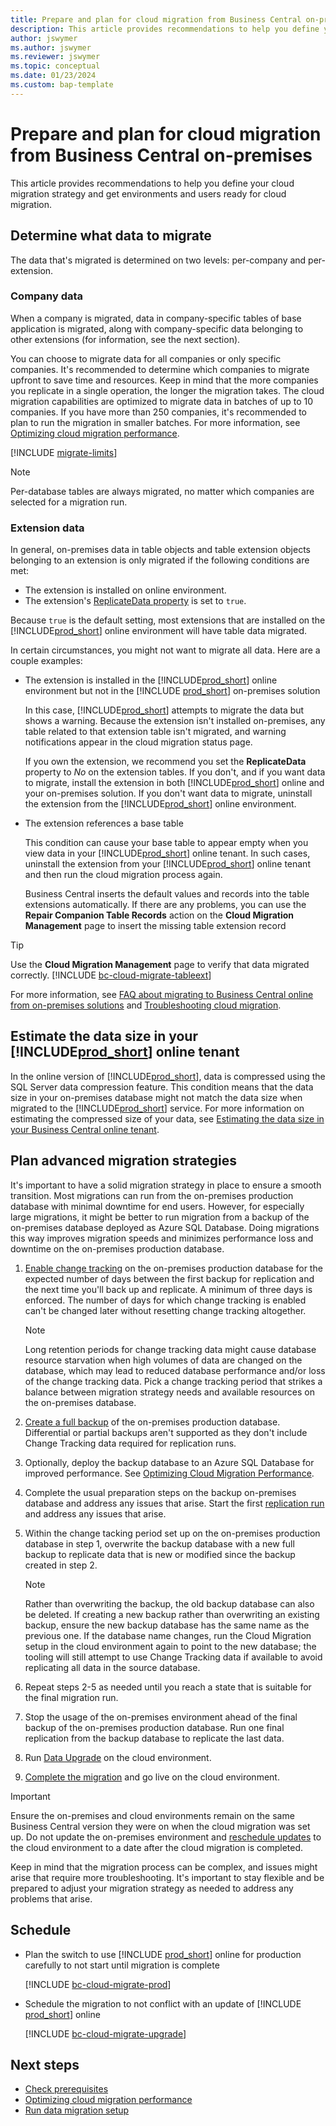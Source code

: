 ```yaml
---
title: Prepare and plan for cloud migration from Business Central on-premises
description: This article provides recommendations to help you define your cloud migration strategy and get environments and users ready for cloud migration.
author: jswymer
ms.author: jswymer
ms.reviewer: jswymer
ms.topic: conceptual
ms.date: 01/23/2024
ms.custom: bap-template 
---
```

# Prepare and plan for cloud migration from Business Central on-premises

This article provides recommendations to help you define your cloud migration strategy and get environments and users ready for cloud migration.

## Determine what data to migrate

The data that's migrated is determined on two levels: per-company and per-extension.

### Company data

When a company is migrated, data in company-specific tables of base application is migrated, along with company-specific data belonging to other extensions (for information, see the next section).

You can choose to migrate data for all companies or only specific companies. It's recommended to determine which companies to migrate upfront to save time and resources. Keep in mind that the more companies you replicate in a single operation, the longer the migration takes. The cloud migration capabilities are optimized to migrate data in batches of up to 10 companies. If you have more than 250 companies, it's recommended to plan to run the migration in smaller batches. For more information, see [Optimizing cloud migration performance](migration-optimize-replication.md#reduce-the-number-of-companies-migrated).

[!INCLUDE [migrate-limits](../developer/includes/migrate-limits.md)]

> [!NOTE]
> Per-database tables are always migrated, no matter which companies are selected for a migration run.

### Extension data

In general, on-premises data in table objects and table extension objects belonging to an extension is only migrated if the following conditions are met:

- The extension is installed on online environment.
- The extension's [ReplicateData property](../developer/properties/devenv-replicatedata-property.md) is set to `true`.

Because `true` is the default setting, most extensions that are installed on the [!INCLUDE[prod_short](../includes/prod_short.md)] online environment will have table data migrated.  

In certain circumstances, you might not want to migrate all data. Here are a couple examples:

- The extension is installed in the [!INCLUDE[prod_short](../includes/prod_short.md)] online environment but not in the [!INCLUDE [prod_short](../includes/prod_short.md)] on-premises solution

    In this case, [!INCLUDE[prod_short](../includes/prod_short.md)] attempts to migrate the data but shows a warning. Because the extension isn't installed on-premises, any table related to that extension table isn't migrated, and warning notifications appear in the cloud migration status page.

    If you own the extension, we recommend you set the **ReplicateData** property to *No* on the extension tables. If you don't, and if you want data to migrate, install the extension in both [!INCLUDE[prod_short](../includes/prod_short.md)] online and your on-premises solution. If you don't want data to migrate, uninstall the extension from the [!INCLUDE[prod_short](../includes/prod_short.md)] online environment.  

- The extension references a base table

    This condition can cause your base table to appear empty when you view data in your [!INCLUDE[prod_short](../includes/prod_short.md)] online tenant. In such cases, uninstall the extension from your [!INCLUDE[prod_short](../includes/prod_short.md)] online tenant and then run the cloud migration process again.

    Business Central inserts the default values and records into the table extensions automatically. If there are any problems, you can use the **Repair Companion Table Records** action on the **Cloud Migration Management** page to insert the missing table extension record

> [!TIP]
> Use the **Cloud Migration Management** page to verify that data migrated correctly. [!INCLUDE [bc-cloud-migrate-tableext](../includes/bc-cloud-migrate-tableext.md)]

For more information, see [FAQ about migrating to Business Central online from on-premises solutions](faq-migrate-data.md) and [Troubleshooting cloud migration](migration-troubleshooting.md).  

## Estimate the data size in your [!INCLUDE[prod_short](../includes/prod_short.md)] online tenant

In the online version of [!INCLUDE[prod_short](../developer/includes/prod_short.md)], data is compressed using the SQL Server data compression feature. This condition means that the data size in your on-premises database might not match the data size when migrated to the [!INCLUDE[prod_short](../developer/includes/prod_short.md)] service. For more information on estimating the compressed size of your data, see [Estimating the data size in your Business Central online tenant](./cloud-migration-estimate-compressed-data-size.md). 

## Plan advanced migration strategies

It's important to have a solid migration strategy in place to ensure a smooth transition. Most migrations can run from the on-premises production database with minimal downtime for end users. However, for especially large migrations, it might be better to run migration from a backup of the on-premises database deployed as Azure SQL Database. Doing migrations this way improves migration speeds and minimizes performance loss and downtime on the on-premises production database.

1. [Enable change tracking](/sql/relational-databases/track-changes/enable-and-disable-change-tracking-sql-server) on the on-premises production database for the expected number of days between the first backup for replication and the next time you'll back up and replicate. A minimum of three days is enforced. The number of days for which change tracking is enabled can't be changed later without resetting change tracking altogether.

   > [!NOTE]
   > Long retention periods for change tracking data might cause database resource starvation when high volumes of data are changed on the database, which may lead to reduced database performance and/or loss of the change tracking data. Pick a change tracking period that strikes a balance between migration strategy needs and available resources on the on-premises database.

2. [Create a full backup](https://learn.microsoft.com/sql/relational-databases/backup-restore/create-a-full-database-backup-sql-server) of the on-premises production database. Differential or partial backups aren't supported as they don't include Change Tracking data required for replication runs.
3. Optionally, deploy the backup database to an Azure SQL Database for improved performance. See [Optimizing Cloud Migration Performance](migration-optimize-replication.md).
4. Complete the usual preparation steps on the backup on-premises database and address any issues that arise. Start the first [replication run](migrate-data-replication-run.md) and address any issues that arise.
5. Within the change tacking period set up on the on-premises production database in step 1, overwrite the backup database with a new full backup to replicate data that is new or modified since the backup created in step 2.

   > [!NOTE]
   > Rather than overwriting the backup, the old backup database can also be deleted. If creating a new backup rather than overwriting an existing backup, ensure the new backup database has the same name as the previous one. If the database name changes, run the Cloud Migration setup in the cloud environment again to point to the new database; the tooling will still attempt to use Change Tracking data if available to avoid replicating all data in the source database.
6. Repeat steps 2-5 as needed until you reach a state that is suitable for the final migration run.
7. Stop the usage of the on-premises environment ahead of the final backup of the on-premises production database. Run one final replication from the backup database to replicate the last data.
8. Run [Data Upgrade](migration-data-upgrade.md) on the cloud environment.
9. [Complete the migration](migration-finish.md) and go live on the cloud environment.

> [!IMPORTANT]
> Ensure the on-premises and cloud environments remain on the same Business Central version they were on when the cloud migration was set up. Do not update the on-premises environment and [reschedule updates](update-rollout-timeline.md#schedule-updates) to the cloud environment to a date after the cloud migration is completed.

Keep in mind that the migration process can be complex, and issues might arise that require more troubleshooting. It's important to stay flexible and be prepared to adjust your migration strategy as needed to address any problems that arise.

## Schedule

- Plan the switch to use [!INCLUDE [prod_short](../includes/prod_short.md)] online for production carefully to not start until migration is complete  

  [!INCLUDE [bc-cloud-migrate-prod](../includes/bc-cloud-migrate-prod.md)]  

- Schedule the migration to not conflict with an update of [!INCLUDE [prod_short](../includes/prod_short.md)] online

  [!INCLUDE [bc-cloud-migrate-upgrade](../includes/bc-cloud-migrate-upgrade.md)]

## Next steps

- [Check prerequisites](cloud-migration-prerequisites.md)  
- [Optimizing cloud migration performance](migration-optimize-replication.md)  
- [Run data migration setup](migration-setup.md)
